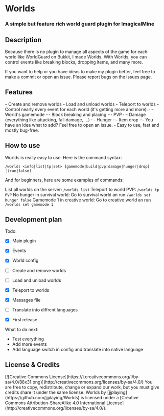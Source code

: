 <h1>Worlds</h1>
<h3>A simple but feature rich world guard plugin for ImagicalMine</h3>

<h2>Description</h2>
Because there is no plugin to manage all aspects of the game for each world like WorldGuard on Bukkit, I made Worlds.
With Worlds, you can control events like breaking blocks, dropping items, and many more.

If you want to help or you have ideas to make my plugin better, feel free to make a commit or open an issue.
Please report bugs on the issues page.

<h2>Features</h2>
- Create and remove worlds
- Load and unload worlds
- Teleport to worlds
- Control nearly every event for each world (it's getting more and more).
⋅⋅- World's gamemode
⋅⋅- Block breaking and placing
⋅⋅- PVP
⋅⋅- Damage (everything like attacking, fall damage, ...)
⋅⋅- Hunger
⋅⋅- Item drop
⋅⋅- You have an idea what to add? Feel free to open an issue.
- Easy to use, fast and mostly bug-free.

<h2>How to use</h2>
Worlds is really easy to use. Here is the command syntax:

`/worlds <info|list|tp|set> [gamemode|build|pvp|damage|hunger|drop] [true|false]`

And for beginners, here are some examples of commands:

List all worlds on the server: `/worlds list`
Teleport to world PVP: `/worlds tp PVP`
No hunger in survival world: Go to survival world an run `/worlds set hunger false`
Gamemode 1 in creative world: Go to creative world an run `/worlds set gamemode 1`

<h2>Development plan</h2>
Todo:

- [x] Main plugin
- [x] Events
- [x] World config

- [ ] Create and remove worlds
- [ ] Load and unload worlds
- [x] Teleport to worlds

- [x] Messages file
- [ ] Translate into diffrent languages

- [x] First release

What to do next:

- Test everything
- Add more events
- Add language switch in config and translate into native language

<h2>License & Credits</h2>
[![Creative Commons License](https://i.creativecommons.org/l/by-sa/4.0/88x31.png)](http://creativecommons.org/licenses/by-sa/4.0/)
You are free to copy, redistribute, change or expand our work, but you must give credits share it under the same license.
Worlds by [jjplaying](https://github.com/jjplaying/Worlds) is licensed under a [Creative Commons Attribution-ShareAlike 4.0 International License](http://creativecommons.org/licenses/by-sa/4.0/).
